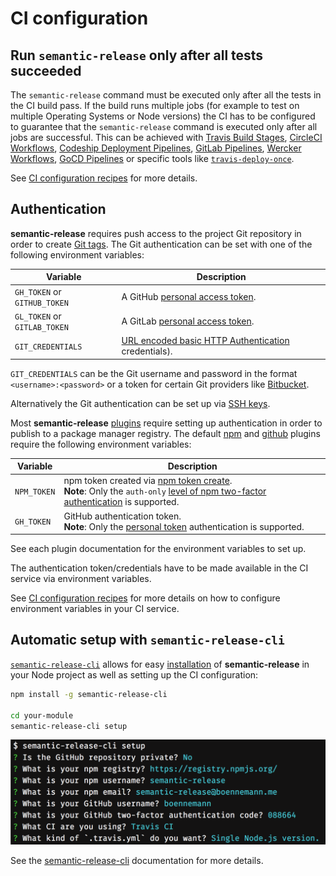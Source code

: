 # CI configuration

## Run `semantic-release` only after all tests succeeded

The `semantic-release` command must be executed only after all the tests in the CI build pass. If the build runs multiple jobs (for example to test on multiple Operating Systems or Node versions) the CI has to be configured to guarantee that the `semantic-release` command is executed only after all jobs are successful. This can be achieved with [Travis Build Stages](https://docs.travis-ci.com/user/build-stages), [CircleCI Workflows](https://circleci.com/docs/2.0/workflows), [Codeship Deployment Pipelines](https://documentation.codeship.com/basic/builds-and-configuration/deployment-pipelines), [GitLab Pipelines](https://docs.gitlab.com/ee/ci/pipelines.html#introduction-to-pipelines-and-jobs), [Wercker Workflows](http://devcenter.wercker.com/docs/workflows), [GoCD Pipelines](https://docs.gocd.org/current/introduction/concepts_in_go.html#pipeline) or specific tools like [`travis-deploy-once`](https://github.com/semantic-release/travis-deploy-once).

See [CI configuration recipes](../recipes/README.md#ci-configurations) for more details.

## Authentication

**semantic-release** requires push access to the project Git repository in order to create [Git tags](https://git-scm.com/book/en/v2/Git-Basics-Tagging). The Git authentication can be set with one of the following environment variables:

| Variable                     | Description                                                                                                                   |
|------------------------------|-------------------------------------------------------------------------------------------------------------------------------|
| `GH_TOKEN` or `GITHUB_TOKEN` | A GitHub [personal access token](https://help.github.com/articles/creating-a-personal-access-token-for-the-command-line).     |
| `GL_TOKEN` or `GITLAB_TOKEN` | A GitLab [personal access token](https://docs.gitlab.com/ce/user/profile/personal_access_tokens.html).                        |
| `GIT_CREDENTIALS`            | [URL encoded basic HTTP Authentication](https://en.wikipedia.org/wiki/Basic_access_authentication#URL_encoding) credentials). |

`GIT_CREDENTIALS` can be the Git username and password in the format `<username>:<password>` or a token for certain Git providers like [Bitbucket](https://confluence.atlassian.com/bitbucketserver/personal-access-tokens-939515499.html).

Alternatively the Git authentication can be set up via [SSH keys](../recipes/git-auth-ssh-keys.md).

Most **semantic-release** [plugins](plugins.md) require setting up authentication in order to publish to a package manager registry. The default [npm](https://github.com/semantic-release/npm#environment-variables) and [github](https://github.com/semantic-release/github#environment-variables) plugins require the following environment variables:

| Variable    | Description                                                                                                                                                                                                                                                                                                               |
|-------------|---------------------------------------------------------------------------------------------------------------------------------------------------------------------------------------------------------------------------------------------------------------------------------------------------------------------------|
| `NPM_TOKEN` | npm token created via [npm token create](https://docs.npmjs.com/getting-started/working_with_tokens#how-to-create-new-tokens).<br/>**Note**: Only the `auth-only` [level of npm two-factor authentication](https://docs.npmjs.com/getting-started/using-two-factor-authentication#levels-of-authentication) is supported. |
| `GH_TOKEN`  | GitHub authentication token.<br/>**Note**: Only the [personal token](https://help.github.com/articles/creating-a-personal-access-token-for-the-command-line) authentication is supported.                                                                                                                                 |

See each plugin documentation for the environment variables to set up.

The authentication token/credentials have to be made available in the CI service via environment variables.

See [CI configuration recipes](../recipes/README.md#ci-configurations) for more details on how to configure environment variables in your CI service.

## Automatic setup with `semantic-release-cli`

[`semantic-release-cli`](https://github.com/semantic-release/cli) allows for easy [installation](installation.md) of **semantic-release** in your Node project as well as setting up the CI configuration:

```bash
npm install -g semantic-release-cli

cd your-module
semantic-release-cli setup
```

![dialogue](../../media/semantic-release-cli.png)

See the [semantic-release-cli](https://github.com/semantic-release/cli#what-it-does) documentation for more details.
